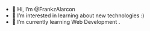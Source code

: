 - 👋 Hi, I’m @FrankzAlarcon
- 👀 I’m interested in learning about new technologies :)
- 🌱 I’m currently learning Web Development
.

<!---
FrankzAlarcon/FrankzAlarcon is a ✨ special ✨ repository because its `README.md` (this file) appears on your GitHub profile.
You can click the Preview link to take a look at your changes.
--->
